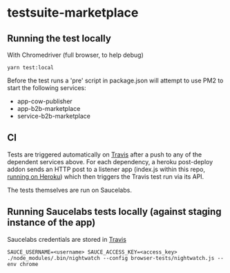 # testsuite-marketplace

## Running the test locally

With Chromedriver (full browser, to help debug)

```
yarn test:local
```

Before the test runs a 'pre' script in package.json will attempt to use PM2 to start the following services: 
- app-cow-publisher
- app-b2b-marketplace
- service-b2b-marketplace

## CI

Tests are triggered automatically on [Travis](https://travis-ci.org/yewtu/testsuite-marketplace) after a push to any of the dependent services above. For each dependency, a heroku post-deploy addon sends an HTTP post to a listener app (index.js within this repo, [running on Heroku](https://dashboard.heroku.com/apps/testsuite-marketplace-staging)) which then triggers the Travis test run via its API.

The tests themselves are run on Saucelabs.

## Running Saucelabs tests locally (against staging instance of the app)

Saucelabs credentials are stored in [Travis](https://travis-ci.org/yewtu/testsuite-marketplace/settings)

```
SAUCE_USERNAME=<username> SAUCE_ACCESS_KEY=<access_key> ./node_modules/.bin/nightwatch --config browser-tests/nightwatch.js --env chrome
```